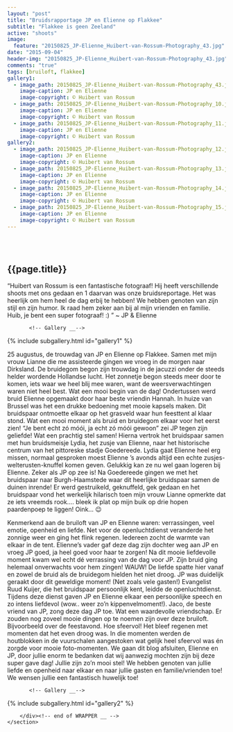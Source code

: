 ```yaml
---
layout: "post"
title: "Bruidsrapportage JP en Elienne op Flakkee"
subtitle: "Flakkee is geen Zeeland"
active: "shoots"
image:
  feature: "20150825_JP-Elienne_Huibert-van-Rossum-Photography_43.jpg"
date: "2015-09-04"
header-img: "20150825_JP-Elienne_Huibert-van-Rossum-Photography_43.jpg"
comments: "true"
tags: [bruiloft, flakkee]
gallery1: 
  - image_path: 20150825_JP-Elienne_Huibert-van-Rossum-Photography_43.jpg
    image-caption: JP en Elienne
    image-copyright: © Huibert van Rossum
  - image_path: 20150825_JP-Elienne_Huibert-van-Rossum-Photography_10.jpg
    image-caption: JP en Elienne
    image-copyright: © Huibert van Rossum
  - image_path: 20150825_JP-Elienne_Huibert-van-Rossum-Photography_11.jpg
    image-caption: JP en Elienne
    image-copyright: © Huibert van Rossum
gallery2: 
  - image_path: 20150825_JP-Elienne_Huibert-van-Rossum-Photography_12.jpg
    image-caption: JP en Elienne
    image-copyright: © Huibert van Rossum
  - image_path: 20150825_JP-Elienne_Huibert-van-Rossum-Photography_13.jpg
    image-caption: JP en Elienne
    image-copyright: © Huibert van Rossum
  - image_path: 20150825_JP-Elienne_Huibert-van-Rossum-Photography_14.jpg
    image-caption: JP en Elienne
    image-copyright: © Huibert van Rossum
  - image_path: 20150825_JP-Elienne_Huibert-van-Rossum-Photography_15.jpg
    image-caption: JP en Elienne
    image-copyright: © Huibert van Rossum
---
```



<html class="no-js" lang="en">
<head>
	<meta content="charset=utf-8">
</head>

<body>

<section id="content" role="main">
<div class="wrapper">
<br><br>
<h2>{{page.title}}</h2>




<p>“Huibert van Rossum is een fantastische fotograaf! Hij heeft verschillende shoots met ons gedaan en 1 daarvan was onze bruidsreportage. Het was heerlijk om hem heel de dag erbij te hebben! We hebben genoten van zijn stijl en zijn humor. Ik raad hem zeker aan bij al mijn vrienden en familie. Huib, je bent een super fotograaf! :) ” ~ JP & Elienne </p>


           <!-- Gallery __-->
			
{% include subgallery.html id="gallery1" %}

<!-- end of GALLERY __ -->

<p> 
25 augustus, de trouwdag van JP en Elienne op Flakkee. Samen met mijn vrouw Lianne die me assisteerde gingen we vroeg in de morgen naar Dirksland. De bruidegom begon zijn trouwdag in de jacuzzi onder de steeds helder wordende Hollandse lucht. Het zonnetje begon steeds meer door te komen, iets waar we heel blij mee waren, want de weersverwachtingen waren niet heel best. Wat een mooi begin van de dag! Ondertussen werd bruid Elienne opgemaakt door haar beste vriendin Hannah. In huize van Brussel was het een drukke bedoening met mooie kapsels maken. Dit bruidspaar ontmoette elkaar op het grasveld waar hun feesttent al klaar stond. Wat een mooi moment als bruid en bruidegom elkaar voor het eerst zien! “Je bent echt zó móói, ja echt zó móói gewoon” zei JP tegen zijn geliefde! Wat een prachtig stel samen! Hierna vertrok het bruidspaar samen met hun bruidsmeisje Lydia, het zusje van Elienne, naar het historische centrum van het pittoreske stadje Goedereede. Lydia gaat Elienne heel erg missen, normaal gesproken moest Elienne ’s avonds altijd een echte zusjes-welterusten-knuffel komen geven. Gelukkig kan ze nu wel gaan logeren bij Elienne. Zeker als JP op zee is! Na Goedereede gingen we met het bruidspaar naar Burgh-Haamstede waar dit heerlijke bruidspaar samen de duinen inrende! Er werd gestruikeld, geknuffeld, gek gedaan en het bruidspaar vond het werkelijk hilarisch toen mijn vrouw Lianne opmerkte dat ze iets vreemds rook…. bleek ik plat op mijn buik op drie hopen paardenpoep te liggen! Oink… 😉
</p>
<p>
Kenmerkend aan de bruiloft van JP en Elienne waren: verrassingen, veel emotie, openheid en liefde. Net voor de openluchtdienst veranderde het zonnige weer en ging het flink regenen. Iedereen zocht de warmte van elkaar in de tent. Elienne’s vader gaf deze dag zijn dochter weg aan JP en vroeg JP goed, ja heel goed voor haar te zorgen! Na dit mooie liefdevolle moment kwam wel echt dé verrassing van de dag voor JP. Zijn bruid ging helemaal onverwachts voor hem zingen! WAUW! De liefde spatte hier vanaf en zowel de bruid als de bruidegom hielden het niet droog. JP was duidelijk geraakt door dit geweldige moment! (Net zoals vele gasten!) Evangelist Ruud Kuijer, die het bruidspaar persoonlijk kent, leidde de openluchtdienst. Tijdens deze dienst gaven JP en Elienne elkaar een persoonlijke speech en zo intens liefdevol (wow.. weer zo’n kippenvelmoment!). Jaco, de beste vriend van JP, zong deze dag JP toe. Wat een waardevolle vriendschap. Er zouden nog zoveel mooie dingen op te noemen zijn over deze bruiloft. Bijvoorbeeld over de feestavond. Hoe sfeervol! Het bleef regenen met momenten dat het even droog was. In die momenten werden de houtblokken in de vuurschalen aangestoken wat gelijk heel sfeervol was én zorgde voor mooie foto-momenten. We gaan dit blog afsluiten, Elienne en JP, door jullie enorm te bedanken dat wij aanwezig mochten zijn bij deze super gave dag! Jullie zijn zo’n mooi stel! We hebben genoten van jullie liefde en openheid naar elkaar en naar jullie gasten en familie/vrienden toe! We wensen jullie een fantastisch huwelijk toe!
</p>

           <!-- Gallery __-->
			
{% include subgallery.html id="gallery2" %}

<!-- end of GALLERY __ -->

		</div><!-- end of WRAPPER __ -->
	</section>


